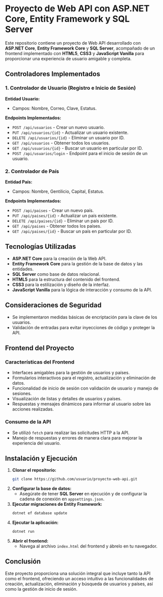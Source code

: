 # Proyecto de Web API con ASP.NET Core, Entity Framework y SQL Server

Este repositorio contiene un proyecto de Web API desarrollado con **ASP.NET Core**, **Entity Framework Core** y **SQL Server**, acompañado de un frontend implementado con **HTML5**, **CSS3** y **JavaScript Vanilla** para proporcionar una experiencia de usuario amigable y completa.

## Controladores Implementados

### 1. Controlador de Usuario (Registro e Inicio de Sesión)

**Entidad Usuario:**
- Campos: Nombre, Correo, Clave, Estatus.

**Endpoints Implementados:**
- `POST /api/usuarios` - Crear un nuevo usuario.
- `PUT /api/usuarios/{id}` - Actualizar un usuario existente.
- `DELETE /api/usuarios/{id}` - Eliminar un usuario por ID.
- `GET /api/usuarios` - Obtener todos los usuarios.
- `GET /api/usuarios/{id}` - Buscar un usuario en particular por ID.
- `POST /api/usuarios/login` - Endpoint para el inicio de sesión de un usuario.

### 2. Controlador de País

**Entidad País:**
- Campos: Nombre, Gentilicio, Capital, Estatus.

**Endpoints Implementados:**
- `POST /api/paises` - Crear un nuevo país.
- `PUT /api/paises/{id}` - Actualizar un país existente.
- `DELETE /api/paises/{id}` - Eliminar un país por ID.
- `GET /api/paises` - Obtener todos los países.
- `GET /api/paises/{id}` - Buscar un país en particular por ID.

## Tecnologías Utilizadas

- **ASP.NET Core** para la creación de la Web API.
- **Entity Framework Core** para la gestión de la base de datos y las entidades.
- **SQL Server** como base de datos relacional.
- **HTML5** para la estructura del contenido del frontend.
- **CSS3** para la estilización y diseño de la interfaz.
- **JavaScript Vanilla** para la lógica de interacción y consumo de la API.

## Consideraciones de Seguridad

- Se implementaron medidas básicas de encriptación para la clave de los usuarios.
- Validación de entradas para evitar inyecciones de código y proteger la API.

## Frontend del Proyecto

### Características del Frontend
- Interfaces amigables para la gestión de usuarios y países.
- Formularios interactivos para el registro, actualización y eliminación de datos.
- Funcionalidad de inicio de sesión con validación de usuario y manejo de sesiones.
- Visualización de listas y detalles de usuarios y países.
- Respuestas y mensajes dinámicos para informar al usuario sobre las acciones realizadas.

### Consumo de la API
- Se utilizó `fetch` para realizar las solicitudes HTTP a la API.
- Manejo de respuestas y errores de manera clara para mejorar la experiencia del usuario.

## Instalación y Ejecución

1. **Clonar el repositorio:**
   ```bash
   git clone https://github.com/usuario/proyecto-web-api.git
   ```
2. **Configurar la base de datos:**
   - Asegúrate de tener **SQL Server** en ejecución y de configurar la cadena de conexión en `appsettings.json`.
3. **Ejecutar migraciones de Entity Framework:**
   ```bash
   dotnet ef database update
   ```
4. **Ejecutar la aplicación:**
   ```bash
   dotnet run
   ```
5. **Abrir el frontend:**
   - Navega al archivo `index.html` del frontend y ábrelo en tu navegador.

## Conclusión

Este proyecto proporciona una solución integral que incluye tanto la API como el frontend, ofreciendo un acceso intuitivo a las funcionalidades de creación, actualización, eliminación y búsqueda de usuarios y países, así como la gestión de inicio de sesión.
